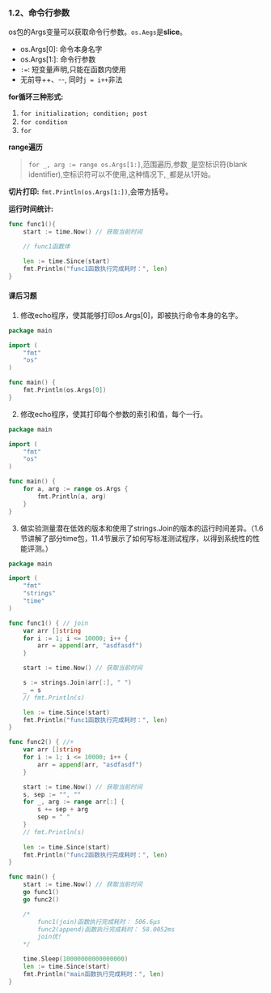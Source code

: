### 1.2、命令行参数

os包的Args变量可以获取命令行参数。`os.Aegs`是**slice**。

* os.Args[0]: 命令本身名字
* os.Args[1:]: 命令行参数
* `:=`: 短变量声明,只能在函数内使用
* 无前导++、--, 同时`j = i++`非法
  

**for循环三种形式:**
1. `for initialization; condition; post`
2. `for condition`
3. `for`

**range遍历**
> `for _, arg := range os.Args[1:]`,范围遍历,参数`_`是空标识符(blank identifier),空标识符可以不使用,这种情况下,`_`都是从1开始。

**切片打印:** `fmt.Println(os.Args[1:])`,会带方括号。

**运行时间统计:**
```go
func func1(){
    start := time.Now() // 获取当前时间

    // func1函数体

    len := time.Since(start)
    fmt.Println("func1函数执行完成耗时：", len)
}
```

#### 课后习题
1. 修改echo程序，使其能够打印os.Args[0]，即被执行命令本身的名字。
```go
package main

import (
	"fmt"
	"os"
)

func main() {
	fmt.Println(os.Args[0])
}

```

2. 修改echo程序，使其打印每个参数的索引和值，每个一行。
```go
package main

import (
	"fmt"
	"os"
)

func main() {
	for a, arg := range os.Args {
		fmt.Println(a, arg)
	}
}

```

3. 做实验测量潜在低效的版本和使用了strings.Join的版本的运行时间差异。（1.6节讲解了部分time包，11.4节展示了如何写标准测试程序，以得到系统性的性能评测。）
```go
package main

import (
	"fmt"
	"strings"
	"time"
)

func func1() { // join
	var arr []string
	for i := 1; i <= 10000; i++ {
		arr = append(arr, "asdfasdf")
	}

	start := time.Now() // 获取当前时间

	s := strings.Join(arr[:], " ")
	_ = s
    // fmt.Println(s)

	len := time.Since(start)
	fmt.Println("func1函数执行完成耗时：", len)
}

func func2() { //+
	var arr []string
	for i := 1; i <= 10000; i++ {
		arr = append(arr, "asdfasdf")
	}

	start := time.Now() // 获取当前时间
	s, sep := "", ""
	for _, arg := range arr[:] {
		s += sep + arg
		sep = " "
	}
	// fmt.Println(s)
    
	len := time.Since(start)
	fmt.Println("func2函数执行完成耗时：", len)
}

func main() {
	start := time.Now() // 获取当前时间
	go func1()
	go func2()

    /*
        func1(join)函数执行完成耗时： 506.6µs
        func2(append)函数执行完成耗时： 58.0052ms
        join优!
    */

	time.Sleep(10000000000000000)
	len := time.Since(start)
	fmt.Println("main函数执行完成耗时：", len)
}

```